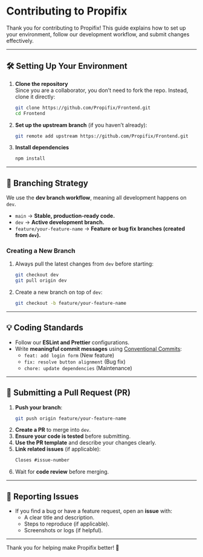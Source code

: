 # Contributing to Propifix  

Thank you for contributing to Propifix! This guide explains how to set up your environment, follow our development workflow, and submit changes effectively.  

---

## 🛠️ Setting Up Your Environment  

1. **Clone the repository**  
   Since you are a collaborator, you don’t need to fork the repo. Instead, clone it directly:  
   ```bash
   git clone https://github.com/Propifix/Frontend.git
   cd Frontend
   ```  
2. **Set up the upstream branch** (if you haven’t already):  
   ```bash
   git remote add upstream https://github.com/Propifix/Frontend.git
   ```  
3. **Install dependencies**  
   ```bash
   npm install
   ```  

---

## 🔄 Branching Strategy  

We use the **dev branch workflow**, meaning all development happens on `dev`.  

- `main` → **Stable, production-ready code.**  
- `dev` → **Active development branch.**  
- `feature/your-feature-name` → **Feature or bug fix branches (created from `dev`).**  

### Creating a New Branch  
1. Always pull the latest changes from `dev` before starting:  
   ```bash
   git checkout dev
   git pull origin dev
   ```  
2. Create a new branch on top of `dev`:  
   ```bash
   git checkout -b feature/your-feature-name
   ```  

---

## 💡 Coding Standards  

- Follow our **ESLint and Prettier** configurations.  
- Write **meaningful commit messages** using [Conventional Commits](https://www.conventionalcommits.org/):  
  - `feat: add login form` (New feature)  
  - `fix: resolve button alignment` (Bug fix)  
  - `chore: update dependencies` (Maintenance)  

---

## 🔄 Submitting a Pull Request (PR)  

1. **Push your branch**:  
   ```bash
   git push origin feature/your-feature-name
   ```  
2. **Create a PR** to merge into `dev`.  
3. **Ensure your code is tested** before submitting.  
4. **Use the PR template** and describe your changes clearly.  
5. **Link related issues** (if applicable):  
   ```markdown
   Closes #issue-number
   ```  
6. Wait for **code review** before merging.  

---

## 🐞 Reporting Issues  

- If you find a bug or have a feature request, open an **issue** with:  
  - A clear title and description.  
  - Steps to reproduce (if applicable).  
  - Screenshots or logs (if helpful).  

---

Thank you for helping make Propifix better! 🚀

